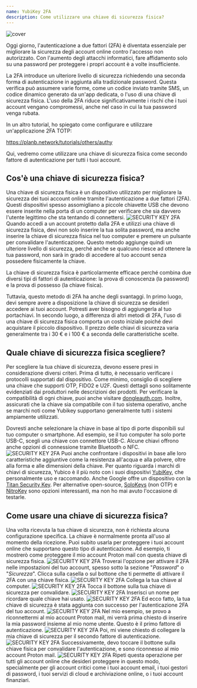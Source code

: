 ```yaml
---
name: YubiKey 2FA
description: Come utilizzare una chiave di sicurezza fisica?
---
```

![cover](assets/cover.webp)

Oggi giorno, l'autenticazione a due fattori (2FA) è diventata essenziale per migliorare la sicurezza degli account online contro l'accesso non autorizzato. Con l'aumento degli attacchi informatici, fare affidamento solo su una password per proteggere i propri account è a volte insufficiente.

La 2FA introduce un ulteriore livello di sicurezza richiedendo una seconda forma di autenticazione in aggiunta alla tradizionale password. Questa verifica può assumere varie forme, come un codice inviato tramite SMS, un codice dinamico generato da un'app dedicata, o l'uso di una chiave di sicurezza fisica. L'uso della 2FA riduce significativamente i rischi che i tuoi account vengano compromessi, anche nel caso in cui la tua password venga rubata.

In un altro tutorial, ho spiegato come configurare e utilizzare un'applicazione 2FA TOTP:

https://planb.network/tutorials/others/authy

Qui, vedremo come utilizzare una chiave di sicurezza fisica come secondo fattore di autenticazione per tutti i tuoi account.

## Cos'è una chiave di sicurezza fisica?

Una chiave di sicurezza fisica è un dispositivo utilizzato per migliorare la sicurezza dei tuoi account online tramite l'autenticazione a due fattori (2FA). Questi dispositivi spesso assomigliano a piccole chiavette USB che devono essere inserite nella porta di un computer per verificare che sia davvero l'utente legittimo che sta tentando di connettersi.
![SECURITY KEY 2FA](assets/notext/01.webp)
Quando accedi a un account protetto dalla 2FA e utilizzi una chiave di sicurezza fisica, devi non solo inserire la tua solita password, ma anche inserire la chiave di sicurezza fisica nel tuo computer e premere un pulsante per convalidare l'autenticazione. Questo metodo aggiunge quindi un ulteriore livello di sicurezza, perché anche se qualcuno riesce ad ottenere la tua password, non sarà in grado di accedere al tuo account senza possedere fisicamente la chiave.

La chiave di sicurezza fisica è particolarmente efficace perché combina due diversi tipi di fattori di autenticazione: la prova di conoscenza (la password) e la prova di possesso (la chiave fisica).

Tuttavia, questo metodo di 2FA ha anche degli svantaggi. In primo luogo, devi sempre avere a disposizione la chiave di sicurezza se desideri accedere ai tuoi account. Potresti aver bisogno di aggiungerla al tuo portachiavi. In secondo luogo, a differenza di altri metodi di 2FA, l'uso di una chiave di sicurezza fisica comporta un costo iniziale poiché devi acquistare il piccolo dispositivo. Il prezzo delle chiavi di sicurezza varia generalmente tra i 30 € e i 100 € a seconda delle caratteristiche scelte.

## Quale chiave di sicurezza fisica scegliere?

Per scegliere la tua chiave di sicurezza, devono essere presi in considerazione diversi criteri.
Prima di tutto, è necessario verificare i protocolli supportati dal dispositivo. Come minimo, consiglio di scegliere una chiave che supporti OTP, FIDO2 e U2F. Questi dettagli sono solitamente evidenziati dai produttori nelle descrizioni dei prodotti. Per verificare la compatibilità di ogni chiave, puoi anche visitare [dongleauth.com](https://www.dongleauth.com/dongles/).
Inoltre, assicurati che la chiave sia compatibile con il tuo sistema operativo, anche se marchi noti come Yubikey supportano generalmente tutti i sistemi ampiamente utilizzati.

Dovresti anche selezionare la chiave in base al tipo di porte disponibili sul tuo computer o smartphone. Ad esempio, se il tuo computer ha solo porte USB-C, scegli una chiave con connettore USB-C. Alcune chiavi offrono anche opzioni di connessione tramite Bluetooth o NFC.
![SECURITY KEY 2FA](assets/notext/02.webp)
Puoi anche confrontare i dispositivi in base alle loro caratteristiche aggiuntive come la resistenza all'acqua e alla polvere, oltre alla forma e alle dimensioni della chiave.
Per quanto riguarda i marchi di chiavi di sicurezza, Yubico è il più noto con i suoi dispositivi [YubiKey](https://www.yubico.com/), che personalmente uso e raccomando. Anche Google offre un dispositivo con la [Titan Security Key](https://store.google.com/fr/product/titan_security_key). Per alternative open-source, [SoloKeys](https://solokeys.com/) (non OTP) e [NitroKey](https://www.nitrokey.com/products/nitrokeys) sono opzioni interessanti, ma non ho mai avuto l'occasione di testarle.
## Come usare una chiave di sicurezza fisica?

Una volta ricevuta la tua chiave di sicurezza, non è richiesta alcuna configurazione specifica. La chiave è normalmente pronta all'uso al momento della ricezione. Puoi subito usarla per proteggere i tuoi account online che supportano questo tipo di autenticazione. Ad esempio, ti mostrerò come proteggere il mio account Proton mail con questa chiave di sicurezza fisica.
![SECURITY KEY 2FA](assets/notext/03.webp)
Troverai l'opzione per attivare il 2FA nelle impostazioni del tuo account, spesso sotto la sezione "*Password*" o "*Sicurezza*". Clicca sulla casella o sul bottone che ti permette di attivare il 2FA con una chiave fisica.
![SECURITY KEY 2FA](assets/notext/04.webp)
Collega la tua chiave al computer.
![SECURITY KEY 2FA](assets/notext/05.webp)
Tocca il bottone sulla tua chiave di sicurezza per convalidare.
![SECURITY KEY 2FA](assets/notext/06.webp)
Inserisci un nome per ricordare quale chiave hai usato.
![SECURITY KEY 2FA](assets/notext/07.webp)
Ed ecco fatto, la tua chiave di sicurezza è stata aggiunta con successo per l'autenticazione 2FA del tuo account.
![SECURITY KEY 2FA](assets/notext/08.webp)
Nel mio esempio, se provo a riconnettermi al mio account Proton mail, mi verrà prima chiesto di inserire la mia password insieme al mio nome utente. Questo è il primo fattore di autenticazione.
![SECURITY KEY 2FA](assets/notext/09.webp)
Poi, mi viene chiesto di collegare la mia chiave di sicurezza per il secondo fattore di autenticazione.
![SECURITY KEY 2FA](assets/notext/10.webp)
Successivamente, devo toccare il bottone sulla chiave fisica per convalidare l'autenticazione, e sono riconnesso al mio account Proton mail.
![SECURITY KEY 2FA](assets/notext/11.webp)
Ripeti questa operazione per tutti gli account online che desideri proteggere in questo modo, specialmente per gli account critici come i tuoi account email, i tuoi gestori di password, i tuoi servizi di cloud e archiviazione online, o i tuoi account finanziari.